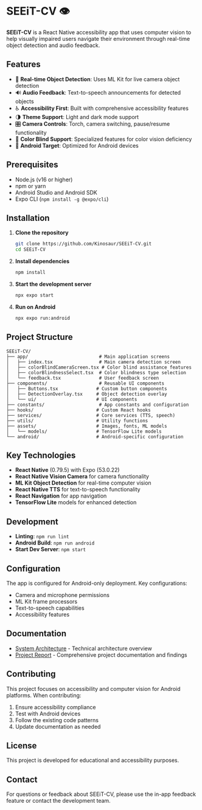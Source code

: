 # SEEiT-CV 👁️

**SEEiT-CV** is a React Native accessibility app that uses computer vision to help visually impaired users navigate their environment through real-time object detection and audio feedback.

## Features

- 🎥 **Real-time Object Detection**: Uses ML Kit for live camera object detection
- 🔊 **Audio Feedback**: Text-to-speech announcements for detected objects
- ♿ **Accessibility First**: Built with comprehensive accessibility features
- 🌗 **Theme Support**: Light and dark mode support
- 🎛️ **Camera Controls**: Torch, camera switching, pause/resume functionality
- 🔄 **Color Blind Support**: Specialized features for color vision deficiency
- 📱 **Android Target**: Optimized for Android devices

## Prerequisites

- Node.js (v16 or higher)
- npm or yarn
- Android Studio and Android SDK
- Expo CLI (`npm install -g @expo/cli`)

## Installation

1. **Clone the repository**
   ```bash
   git clone https://github.com/Kinosaur/SEEiT-CV.git
   cd SEEiT-CV
   ```

2. **Install dependencies**
   ```bash
   npm install
   ```

3. **Start the development server**
   ```bash
   npx expo start
   ```

4. **Run on Android**
   ```bash
   npx expo run:android
   ```

## Project Structure

```
SEEiT-CV/
├── app/                          # Main application screens
│   ├── index.tsx                 # Main camera detection screen
│   ├── colorBlindCameraScreen.tsx # Color blind assistance features
│   ├── colorBlindnessSelect.tsx  # Color blindness type selection
│   └── feedback.tsx              # User feedback screen
├── components/                   # Reusable UI components
│   ├── Buttons.tsx              # Custom button components
│   ├── DetectionOverlay.tsx     # Object detection overlay
│   └── ui/                      # UI components
├── constants/                    # App constants and configuration
├── hooks/                       # Custom React hooks
├── services/                    # Core services (TTS, speech)
├── utils/                       # Utility functions
├── assets/                      # Images, fonts, ML models
│   └── models/                  # TensorFlow Lite models
└── android/                     # Android-specific configuration
```

## Key Technologies

- **React Native** (0.79.5) with Expo (53.0.22)
- **React Native Vision Camera** for camera functionality
- **ML Kit Object Detection** for real-time computer vision
- **React Native TTS** for text-to-speech functionality
- **React Navigation** for app navigation
- **TensorFlow Lite** models for enhanced detection

## Development

- **Linting**: `npm run lint`
- **Android Build**: `npm run android`
- **Start Dev Server**: `npm start`

## Configuration

The app is configured for Android-only deployment. Key configurations:
- Camera and microphone permissions
- ML Kit frame processors
- Text-to-speech capabilities
- Accessibility features

## Documentation

- [System Architecture](./app/system_architecture.md) - Technical architecture overview
- [Project Report](./docs/SEEiT_Senior_Porject_1_report.pdf) - Comprehensive project documentation and findings

## Contributing

This project focuses on accessibility and computer vision for Android platforms. When contributing:

1. Ensure accessibility compliance
2. Test with Android devices
3. Follow the existing code patterns
4. Update documentation as needed

## License

This project is developed for educational and accessibility purposes.

## Contact

For questions or feedback about SEEiT-CV, please use the in-app feedback feature or contact the development team.
